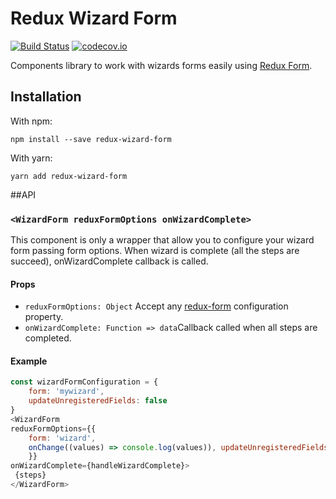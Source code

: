 Redux Wizard Form
=========================

[![Build Status](https://img.shields.io/travis/frankPairs/redux-wizard-form.svg)](https://travis-ci.org/frankPairs/redux-wizard-form)
[![codecov.io](https://codecov.io/gh/frankPairs/redux-wizard-form/branch/master/graph/badge.svg)](https://codecov.io/gh/frankPairs/redux-wizard-form)

Components library to work with wizards forms easily using  [Redux Form](https://github.com/erikras/redux-form).

## Installation

With npm:
```
npm install --save redux-wizard-form
```
With yarn: 
```
yarn add redux-wizard-form
```

##API

### `<WizardForm reduxFormOptions onWizardComplete>`

This component is only a wrapper that allow you to configure your wizard form passing form options. When wizard is complete (all the steps are succeed), onWizardComplete callback is called.

#### Props
* `reduxFormOptions: Object` Accept any [redux-form](https://redux-form.com/7.2.1/docs/api/reduxform.md/) configuration property.
* `onWizardComplete: Function => data`Callback called when all steps are completed.

#### Example
```js
const wizardFormConfiguration = {
	form: 'mywizard',
	updateUnregisteredFields: false
}
<WizardForm
reduxFormOptions={{ 
	form: 'wizard',
	onChange((values) => console.log(values)), updateUnregisteredFields: false 
	}}
onWizardComplete={handleWizardComplete}>
 {steps}
</WizardForm>
```

